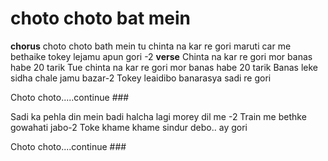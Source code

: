 # choto choto bat mein
**chorus**
choto choto bath mein 
tu chinta na kar re gori 
 maruti car me bethaike 
 tokey lejamu apun gori -2
 **verse**
Chinta na kar re gori mor banas habe 20 tarik
Tue chinta na kar re gori mor banas habe 20 tarik
Banas leke sidha chale jamu bazar-2
Tokey leaidibo banarasya sadi re gori

Choto choto.....continue ### 

Sadi ka pehla din mein badi halcha lagi morey dil me -2
Train me bethke gowahati jabo-2
Toke khame khame sindur debo.. ay gori

Choto choto....continue ###